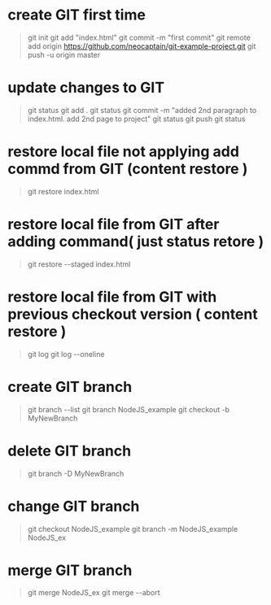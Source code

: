 # create GIT first time
> git init
> git add "index.html"
> git commit -m "first commit"
> git remote add origin https://github.com/neocaptain/git-example-project.git
> git push -u origin master

# update changes to GIT
> git status
> git add .
> git status
> git commit -m "added 2nd paragraph to index.html. add 2nd page to project"
> git status
> git push
> git status

# restore local file not applying add commd from GIT (content restore )
> git restore index.html

# restore local file from GIT after adding command( just status retore )
> git restore --staged index.html

# restore local file from GIT with previous checkout version ( content restore )
> git log
> git log --oneline

# create GIT branch
> git branch --list
> git branch NodeJS_example
> git checkout -b MyNewBranch

# delete GIT branch
> git branch -D MyNewBranch

# change GIT branch
> git checkout NodeJS_example
> git branch -m NodeJS_example NodeJS_ex

# merge GIT branch
> git merge NodeJS_ex
> git merge --abort